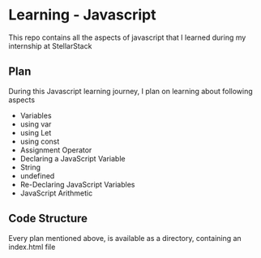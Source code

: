 # Learning - Javascript
This repo contains all the aspects of javascript that I learned during my internship at StellarStack

## Plan
During this Javascript learning journey, I plan on learning about following aspects

- Variables 
 - using var 
  - using Let 
   - using const 
  -  Assignment Operator
  - Declaring a JavaScript Variable
  - String
  - undefined
  - Re-Declaring JavaScript Variables
- JavaScript Arithmetic

## Code Structure
Every plan mentioned above, is available as a directory, containing an index.html file